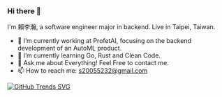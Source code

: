 ### Hi there 👋

<!--
**s20055232/s20055232** is a ✨ _special_ ✨ repository because its `README.md` (this file) appears on your GitHub profile.

Here are some ideas to get you started:

- 🔭 I’m currently working on ...
- 🌱 I’m currently learning ...
- 👯 I’m looking to collaborate on ...
- 🤔 I’m looking for help with ...
- 💬 Ask me about ...
- 📫 How to reach me: ...
- 😄 Pronouns: ...
- ⚡ Fun fact: ...
-->

I'm 賴李瀚, a software engineer major in backend. Live in Taipei, Taiwan.
- 🔭 I’m currently working at ProfetAI, focusing on the backend development of an AutoML product.
- 🌱 I’m currently learning Go, Rust and Clean Code.
- 💬 Ask me about Everything! Feel Free to contact me.
- 📫 How to reach me: s20055232@gmail.com

[![GitHub Trends SVG](https://api.githubtrends.io/user/svg/s20055232/langs)](https://githubtrends.io)
